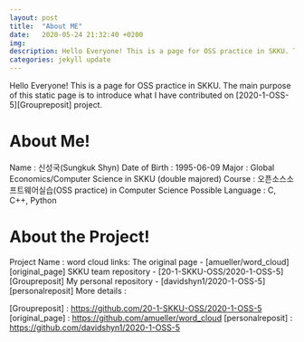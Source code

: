```yaml
---
layout: post
title:  "About ME"
date:   2020-05-24 21:32:40 +0200
img: 
description: Hello Everyone! This is a page for OSS practice in SKKU. The main purpose of this static page is to introduce what I have contributed on wordcloud project.
categories: jekyll update
---
```


Hello Everyone! This is a page for OSS practice in SKKU. The main purpose of this static page is to introduce what I have contributed on [2020-1-OSS-5][Groupreposit] project.

# About Me!
Name : 신성국(Sungkuk Shyn)
Date of Birth : 1995-06-09
Major : Global Economics/Computer Science in SKKU (double majored)
Course : 오픈소스소프트웨어실습(OSS practice) in Computer Science
Possible Language : C, C++, Python

# About the Project!
Project Name : word cloud
links:
The original page - [amueller/word_cloud][original_page] 
SKKU team repository - [20-1-SKKU-OSS/2020-1-OSS-5][Groupreposit]
My personal repository - [davidshyn1/2020-1-OSS-5][personalreposit]
More details : 


[Groupreposit] : https://github.com/20-1-SKKU-OSS/2020-1-OSS-5
[original_page] : https://github.com/amueller/word_cloud
[personalreposit] : https://github.com/davidshyn1/2020-1-OSS-5



